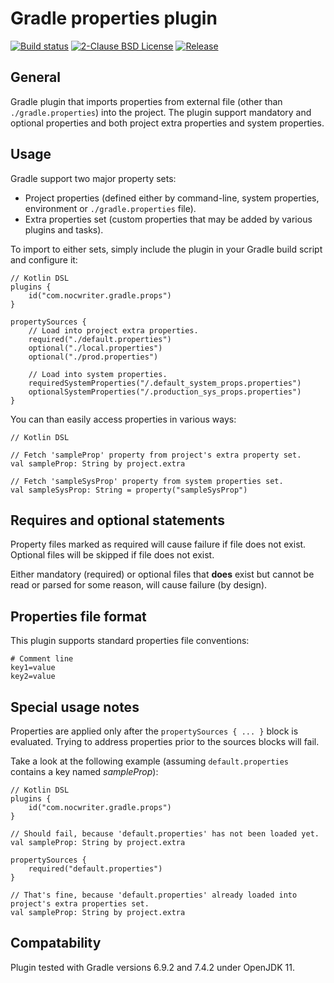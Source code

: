 Gradle properties plugin
========================

[![Build status](https://github.com/NocWriter/gradle-props-plugin/actions/workflows/main.yml/badge.svg)](https://github.com/NocWriter/gradle-props-plugin/actions/workflows/main.yml/)
[![2-Clause BSD License](https://img.shields.io/badge/License-BSD-green?style=flat)](https://opensource.org/licenses/BSD-2-Clause)
[![Release](https://img.shields.io/github/v/release/NocWriter/gradle-props-plugin?style=flat)](https://github.com/NocWriter/gradle-props-plugin/releases/tag/v1.0)

General
-------
Gradle plugin that imports properties from external file (other than `./gradle.properties`) into the project.
The plugin support mandatory and optional properties and both project extra properties and system properties.

Usage
-----
Gradle support two major property sets:

* Project properties (defined either by command-line, system properties, environment or `./gradle.properties` file).
* Extra properties set (custom properties that may be added by various plugins and tasks).

To import to either sets, simply include the plugin in your Gradle build script and configure it:

    // Kotlin DSL
    plugins {
        id("com.nocwriter.gradle.props")
    }

    propertySources {
        // Load into project extra properties.
        required("./default.properties")
        optional("./local.properties")
        optional("./prod.properties")

        // Load into system properties.
        requiredSystemProperties("/.default_system_props.properties")
        optionalSystemProperties("/.production_sys_props.properties")
    }

You can than easily access properties in various ways:

    // Kotlin DSL

    // Fetch 'sampleProp' property from project's extra property set.
    val sampleProp: String by project.extra

    // Fetch 'sampleSysProp' property from system properties set.
    val sampleSysProp: String = property("sampleSysProp")

Requires and optional statements
--------------------------------
Property files marked as required will cause failure if file does not exist.
Optional files will be skipped if file does not exist.

Either mandatory (required) or optional files that **does** exist but cannot be read or parsed for some reason,
will cause failure (by design).

Properties file format
----------------------
This plugin supports standard properties file conventions:

    # Comment line
    key1=value
    key2=value

Special usage notes
-------------------
Properties are applied only after the `propertySources { ... }` block is evaluated. Trying to address properties prior
to the sources blocks will fail.

Take a look at the following example (assuming `default.properties` contains a key named _sampleProp_):

    // Kotlin DSL
    plugins {
        id("com.nocwriter.gradle.props")
    }

    // Should fail, because 'default.properties' has not been loaded yet.
    val sampleProp: String by project.extra

    propertySources {
        required("default.properties")
    }

    // That's fine, because 'default.properties' already loaded into project's extra properties set.
    val sampleProp: String by project.extra

Compatability
-------------
Plugin tested with Gradle versions 6.9.2 and 7.4.2 under OpenJDK 11.
